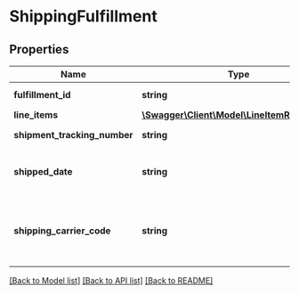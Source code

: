 # ShippingFulfillment

## Properties
Name | Type | Description | Notes
------------ | ------------- | ------------- | -------------
**fulfillment_id** | **string** | The unique identifier of the fulfillment; for example, &lt;code&gt;9405509699937003457459&lt;/code&gt;. This eBay-generated value is created with a successful &lt;b&gt;createShippingFulfillment&lt;/b&gt; call. | [optional] 
**line_items** | [**\Swagger\Client\Model\LineItemReference[]**](LineItemReference.md) | This array contains a list of one or more line items (and purchased quantity) to which the fulfillment applies. | [optional] 
**shipment_tracking_number** | **string** | The tracking number provided by the shipping carrier for the package shipped in this fulfillment. This field is returned if available. | [optional] 
**shipped_date** | **string** | The date and time that the fulfillment package was shipped. This timestamp is in ISO 8601 format, which uses the 24-hour Universal Coordinated Time (UTC) clock. This field should only be returned if the package has been shipped.&lt;br&gt;&lt;br&gt;&lt;b&gt;Format:&lt;/b&gt; &lt;code&gt;[YYYY]-[MM]-[DD]T[hh]:[mm]:[ss].[sss]Z&lt;/code&gt; &lt;br&gt;&lt;b&gt;Example:&lt;/b&gt; &lt;code&gt;2015-08-04T19:09:02.768Z&lt;/code&gt; | [optional] 
**shipping_carrier_code** | **string** | The eBay code identifying the shipping carrier for this fulfillment. This field is returned if available. &lt;br&gt;&lt;br&gt;&lt;span class&#x3D;\&quot;tablenote\&quot;&gt;&lt;strong&gt;Note:&lt;/strong&gt; The Trading API&#x27;s &lt;b&gt;ShippingCarrierCodeType&lt;/b&gt; enumeration type contains the most current list of eBay shipping carrier codes and the countries served by each carrier. See &lt;a href&#x3D;\&quot;https://developer.ebay.com/Devzone/XML/docs/Reference/eBay/types/ShippingCarrierCodeType.html \&quot; target&#x3D;\&quot;_blank\&quot;&gt;ShippingCarrierCodeType&lt;/a&gt;.&lt;/span&gt; | [optional] 

[[Back to Model list]](../../README.md#documentation-for-models) [[Back to API list]](../../README.md#documentation-for-api-endpoints) [[Back to README]](../../README.md)

